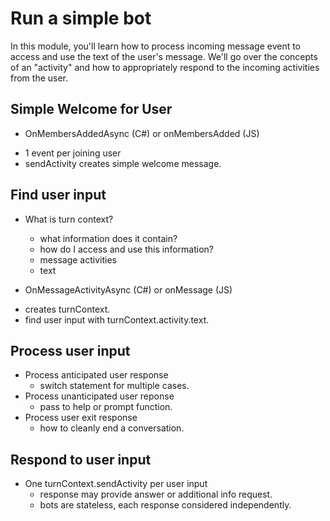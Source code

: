 # Run a simple bot
In this module, you'll learn how to process incoming message event to access and use the text of the user's message. We'll go over the concepts of an "activity" and how to appropriately respond to the incoming activities from the user.

## Simple Welcome for User
 * OnMembersAddedAsync (C#) or onMembersAdded (JS)
  - 1 event per joining user
  - sendActivity creates simple welcome message.

## Find user input
* What is turn context?
  - what information does it contain?
  - how do I access and use this information?
  - message activities
  - text

 * OnMessageActivityAsync (C#) or onMessage (JS)
  - creates turnContext.
  - find user input with turnContext.activity.text.
  
 ## Process user input
 * Process anticipated user response
   - switch statement for multiple cases.
 * Process unanticipated user reponse
   - pass to help or prompt function.
 * Process user exit response
   - how to cleanly end a conversation.
 
 ## Respond to user input
 * One turnContext.sendActivity per user input
   - response may provide answer or additional info request.
   - bots are stateless, each response considered independently.
